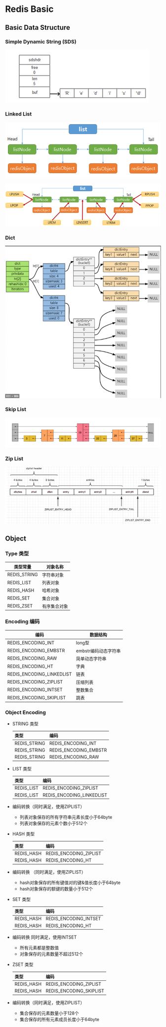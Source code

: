 # Redis Basic

## Basic Data Structure

### Simple Dynamic String (SDS)

![fig1](./img/1.png)

### Linked List 

![fig2](./img/2.png)

![fig3](./img/3.png)

### Dict

![fig4](./img/4.png)

### Skip List

![fig5](./img/5.png)

### Zip List

![fig6](./img/6.png)

## Object

### Type 类型

| 类型常量     | 对象名称     |
|--------------|----------|
| REDIS_STRING | 字符串对象   |
| REDIS_LIST   | 列表对象     |
| REDIS_HASH   | 哈希对象     |
| REDIS_SET    | 集合对象     |
| REDIS_ZSET   | 有序集合对象 |


### Encoding 编码

| 编码                      | 数据结构             |
|---------------------------|---------------------|
| REDIS_ENCODING_INT        | long型               |
| REDIS_ENCODING_EMBSTR     | embstr编码动态字符串 |
| REDIS_ENCODING_RAW        | 简单动态字符串       |
| REDIS_ENCODING_HT         | 字典                 |
| REDIS_ENCODING_LINKEDLIST | 链表                 |
| REDIS_ENCODING_ZIPLIST    | 压缩列表             |
| REDIS_ENCODING_INTSET     | 整数集合             |
| REDIS_ENCODING_SKIPLIST   | 跳表                 |


### Object Encoding

* STRING 类型

    | 类型         | 编码                  |
    |--------------|-----------------------|
    | REDIS_STRING | REDIS_ENCODING_INT    |
    | REDIS_STRING | REDIS_ENCODING_EMBSTR |
    | REDIS_STRING | REDIS_ENCODING_RAW    |



* LIST 类型 

    | 类型       | 编码                      |
    |------------|---------------------------|
    | REDIS_LIST | REDIS_ENCODING_ZIPLIST    |
    | REDIS_LIST | REDIS_ENCODING_LINKEDLIST |

* 编码转换（同时满足，使用ZIPLIST）
    * 列表对象保存的所有字符串元素长度小于64byte
    * 列表对象保存的元素个数小于512个

* HASH 类型

    | 类型       | 编码                   |
    |------------|------------------------|
    | REDIS_HASH | REDIS_ENCODING_ZIPLIST |
    | REDIS_HASH | REDIS_ENCODING_HT      |


* 编码转换 （同时满足，使用ZIPLIST）
    * hash对象保存的所有键值对的键&值长度小于64byte
    * hash对象保存的额键的数量小于512个

* SET 类型

    | 类型       | 编码                   |
    |------------|------------------------|
    | REDIS_HASH | REDIS_ENCODING_INTSET |
    | REDIS_HASH | REDIS_ENCODING_HT      |

* 编码转换 同时满足，使用INTSET
    * 所有元素都是整数值
    * 对象保存的元素数量不超过512个


* ZSET 类型

    | 类型       | 编码                    |
    |------------|-------------------------|
    | REDIS_HASH | REDIS_ENCODING_ZIPLIST  |
    | REDIS_HASH | REDIS_ENCODING_SKIPLIST |

* 编码转换（同时满足，使用ZIPLIST）
    * 集合保存的元素数量小于128个
    * 集合保存的所有元素成员长度小于64byte

